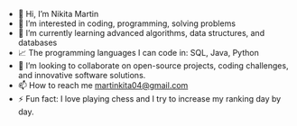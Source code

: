 - 👋 Hi, I’m Nikita Martin
- 👀 I’m interested in coding, programming, solving problems
- 🌱 I’m currently learning advanced algorithms, data structures, and databases
- 📈 The programming languages I can code in: SQL, Java, Python
- 💞️ I’m looking to collaborate on open-source projects, coding challenges, and innovative software solutions.
- 📫 How to reach me martinkita04@gmail.com
- ⚡ Fun fact: I love playing chess and I try to increase my ranking day by day.

<!---
Kita-m17/Kita-m17 is a ✨ special ✨ repository because its `README.md` (this file) appears on your GitHub profile.
You can click the Preview link to take a look at your changes.
--->
